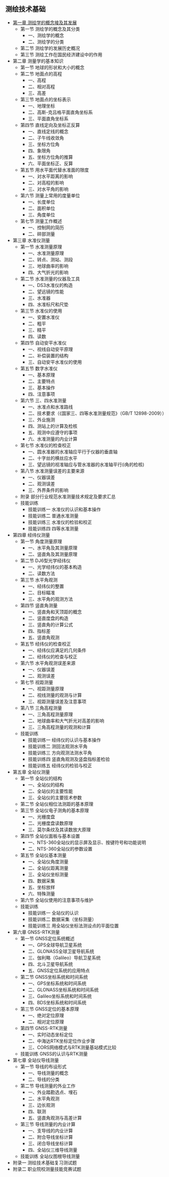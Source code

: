 ## 测绘技术基础
- [第一章 测绘学的概念接及其发展](chapter1.md)
	- 第一节 测绘学的概念及其分类
		- 一、测绘学的概念
		- 二、测绘学的分类
	- 第二节 测绘学的发展历史概况
	- 第三节 测绘工作在国民经济建设中的作用
- 第二章 测量学的基本知识
	- 第一节 地球的形状和大小的概念
	- 第二节 地面点的高程
		- 一、高程
		- 二、相对高程
		- 三、高差
	- 第三节 地面点的坐标表示
		- 一、地理坐标
		- 二、高斯-克吕格平面直角坐标系
		- 三、平面直角坐标系
	- 第四节 直线定向及坐标正反算
		- 一、直线定线的概念
		- 二、子午线收敛角
		- 三、坐标方位角
		- 四、象限角
		- 五、坐标方位角的推算
		- 六、平面坐标正、反算
	- 第五节 用水平面代替水准面的限度
		- 一、对水平距离的影响
		- 二、对高程的影响
		- 三、对水平角的影响
	- 第六节 测量上常用的度量单位
		- 一、长度单位
		- 二、面积单位
		- 三、角度单位
	- 第七节 测量工作概述
		- 一、控制网的简历
		- 二、碎部测量
- 第三章 水准仪测量
	- 第一节 水准测量原理
		- 一、水准测量原理
		- 二、转点、测站、测段
		- 三、地球曲率的影响
		- 四、大气折光的影响
	- 第二节 水准测量的仪器及工具
		- 一、DS3水准仪的构造
		- 二、望远镜的性能
		- 三、水准器
		- 四、水准标尺和尺垫
	- 第三节 水准仪的使用
		- 一、安置水准仪
		- 二、粗平
		- 三、精平
		- 四、读数
	- 第四节 自动安平水准仪
		- 一、视线自动安平原理
		- 二、补偿装置的结构
		- 三、自动安平水准仪的使用
	- 第五节 数字水准仪
		- 一、基本原理
		- 二、主要特点
		- 三、基本操作
		- 四、注意事项
	- 第六节 三、四水准测量
		- 一、水准点和水准路线
		- 二、技术要求（《国家三、四等水准测量规范》（GB/T 12898-2009））
		- 三、外业施测
		- 四、测站上的计算及检核
		- 五、观测中应遵守的事项
		- 六、水准测量的内业计算
	- 第七节 水准仪的检查校正
		- 一、圆水准器的水准轴应平行于仪器的垂直轴
		- 二、十字丝的横丝应水平
		- 三、望远镜的视准轴应与管水准器的水准轴平行(i角的检核)
	- 第八节 水准测量误差的主要来源
		- 一、仪器误差
		- 二、观测误差
		- 三、外界条件的影响
	- 附录 部分行业规范水准测量技术规定及要求汇总
	- 技能训练
		- 技能训练一 水准仪的认识和基本操作
		- 技能训练二 普通水准测量
		- 技能训练三 水准仪的检验和校正
		- 技能训练四 四等水准测量
- 第四章 经纬仪测量
	- 第一节 角度测量原理
		- 一、水平角及其测量原理
		- 二、竖直角及其测量原理
	- 第二节 DJ6型光学经纬仪
		- 一、光学经纬仪的基本构造
		- 二、读数方法
	- 第三节 水平角观测
		- 一、经纬仪的整置
		- 二、目标瞄准
		- 三、水平角的观测方法
	- 第四节 竖直角测量
		- 一、竖直角和天顶距的概念
		- 二、竖直度盘的构造
		- 三、竖直角的计算公式
		- 四、指标差
		- 五、竖直角观测
	- 第五节 经纬仪的检查校正
		- 一、经纬仪应满足的几何条件
		- 二、经纬仪的检查与校正
	- 第六节 水平角观测误差来源
		- 一、仪器误差
		- 二、观测误差
	- 第七节 视距测量
		- 一、视距测量原理
		- 二、视线测量的观测与计算
		- 三、视距测量误差及注意事项
	- 第八节 三角高程测量
		- 一、三角高程测量原理
		- 二、地球曲率和大气折光对高差的影响
		- 三、三角高程测量的观测和计算
	- 技能训练
		- 技能训练一 经纬仪的认识与基本操作
		- 技能训练二 测回法观测水平角
		- 技能训练三 方向观测法测水平角
		- 技能训练四 竖直角观测及竖盘指标差检验
		- 技能训练五 经纬仪的检验与校正
- 第五章 全站仪测量
	- 第一节 全站仪的结构
		- 一、全站仪的结构
		- 二、全站仪的主要性能
		- 三、全站仪的主要技术参数
	- 第二节 全站仪相位法测距的基本原理
	- 第三节 全站仪电子测角的基本原理
		- 一、光栅度盘
		- 二、光栅度盘读数原理
		- 三、莫尔条纹及其读数放大原理
	- 第四节 全站仪面板与基本设置
		- 一、NTS-360全站仪的显示屏及显示、按键符号和功能说明
		- 二、NTS-360全站仪的参数设置
	- 第五节 全站仪基本测量
		- 一、全站仪角度测量
		- 二、全站仪距离测量
		- 三、全站仪坐标测量
		- 四、数据采集
		- 五、坐标放样
		- 六、特殊测量
	- 第六节 全站仪使用的注意事项与维护
	- 技能训练
		- 技能训练一 全站仪的认识
		- 技能训练二 数据采集（坐标测量）
		- 技能训练三 用全站仪坐标法测设点的平面位置
- 第六章 GNSS-RTK测量
	- 第一节 GNSS定位系统概述
		- 一、GPS全球导航卫星系统
		- 二、GLONASS全球卫星导航系统
		- 三、伽利略（Galileo）导航卫星系统
		- 四、北斗卫星导航系统
		- 五、GNSS定位系统的应用特点
	- 第二节 GNSS坐标系统和时间系统
		- 一、GPS坐标系统和时间系统
		- 二、GLONASS坐标系统和时间系统
		- 三、Galileo坐标系统和时间系统
		- 四、BDS坐标系统和时间系统
	- 第三节 GNSS定位的基本原理
		- 一、绝对定位原理
		- 二、相对定位原理
	- 第四节 GNSS-RTK测量
		- 一、实时动态坐标定位
		- 二、中海达RTK坐标定位作业步骤
		- 三、CORS网络模式与RTK测量基站模式比较
	- 技能训练 GNSS的认识与RTK测量
- 第七章 全站仪导线测量
	- 第一节 导线的布设形式
		- 一、导线测量的概念
		- 二、导线的分类
	- 第二节 导线测量的外业工作
		- 一、外业踏勘选点、埋石
		- 二、水平角观测
		- 三、边长观测
		- 四、联测
		- 五、竖直角观测与高差计算
	- 第三节 导线测量的内业计算
		- 一、支导线的内业计算
		- 二、附合导线坐标计算
		- 三、闭合导线坐标计算
		- 四、全站仪三维导线测量
	- 技能训练 全站仪图根导线测量
- 附录一 测绘技术基础复习测试题
- 附录二 职业院校测量技能竞赛试题